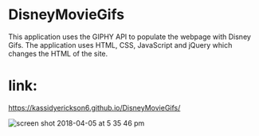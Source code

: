 # DisneyMovieGifs
This application uses the GIPHY API to populate the webpage with Disney Gifs. The application uses HTML, CSS, JavaScript and jQuery which changes the HTML of the site. 

# link:
https://kassidyerickson6.github.io/DisneyMovieGifs/

![screen shot 2018-04-05 at 5 35 46 pm](https://user-images.githubusercontent.com/30784677/38398374-ee6e8c4c-38f7-11e8-98ed-97ddcb9d35d1.png)
